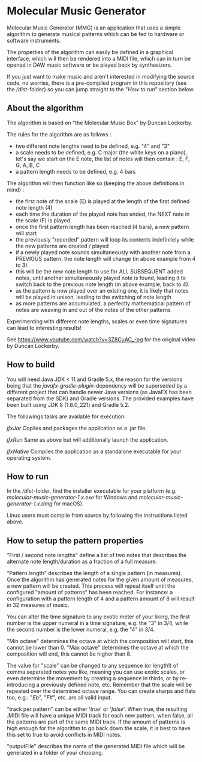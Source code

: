 Molecular Music Generator
=========================

Molecular Music Generator (MMG) is an application that uses a simple algorithm to
generate musical patterns which can be fed to hardware or software instruments.

The properties of the algorithm can easily be defined in a graphical interface, which will then be rendered
into a MIDI file, which can in turn be opened in DAW music software or be played back by synthesizers.

If you just want to make music and aren't interested in modifying the source code, no worries, there is
a pre-compiled program in this repository (see the _/dist_-folder) so you can jump straight to the
"_How to run_" section below.

About the algorithm
-------------------

The algorithm is based on "the Molecular Music Box" by Duncan Lockerby.

The rules for the algorithm are as follows :

 * two different note lengths need to be defined, e.g. "4" and "3"
 * a scale needs to be defined, e.g. C major (the white keys on a piano), let's say we start on the E note, the list of
   notes will then contain : E, F, G, A, B, C
 * a pattern length needs to be defined, e.g. 4 bars

The algorithm will then function like so (keeping the above definitions in mind) :

 * the first note of the scale (E) is played at the length of the first defined note length (4)
 * each time the duration of the played note has ended, the NEXT note in the scale (F) is played
 * once the first pattern length has been reached (4 bars), a new pattern will start
 * the previously "recorded" pattern will loop its contents indefinitely while the new patterns are created / played
 * if a newly played note sounds simultaneously with another note from a PREVIOUS pattern, the note length will
   change (in above example from 4 to 3).
 * this will be the new note length to use for ALL SUBSEQUENT added notes, until another simultaneously played
   note is found, leading it to switch back to the previous note length (in above example, back to 4).
 * as the pattern is now played over an existing one, it is likely that notes will be played in unison,
   leading to the switching of note length
 * as more patterns are accumulated, a perfectly mathematical pattern of notes are weaving in and out of
   the notes of the other patterns

Experimenting with different note lengths, scales or even time signatures can lead to interesting results!

See https://www.youtube.com/watch?v=3Z8CuAC_-bg for the original video by Duncan Lockerby.

How to build
------------

You will need Java JDK < 11 and Gradle 5.x, the reason for the versions being that the
_javafx-gradle-plugin_-dependency will be superseded by a different project that can handle newer Java
versions (as JavaFX has been separated from the SDK) and Gradle versions. The provided examples have been built using JDK 8 (1.8.0_221) and Gradle 5.2.

The followings tasks are available for execution:

_jfxJar_
Copiles and packages the application as a .jar file.

_jfxRun_
Same as above but will additionally launch the application.

_jfxNative_
Compiles the application as a standalone executable for your operating system.

How to run
----------

In the _/dist_-folder, find the installer executable for your platform (e.g. _molecular-music-generator-1.x.exe_ for Windows and _molecular-music-generator-1.x.dmg_ for macOS).

Linux users must compile from source by following the instructions listed above.

How to setup the pattern properties
-----------------------------------

"First / second note lengths" define a list of two notes that describes the alternate note length/duration as a fraction of a full measure.

"Pattern length" describes the length of a single pattern (in measures). Once the algorithm has generated notes
for the given amount of measures, a new pattern will be created. This process will repeat itself until the configured "amount of patterns" has been reached. For instance: a configuration with a pattern length of 4 and a pattern amount of 8 will result in 32 measures of music.

You can alter the time signature to any exotic meter of your liking, the first number is the upper numeral in
a time signature, e.g. the "3" in 3/4, while the second number is the lower numeral, e.g. the "4" in 3/4.

"Min octave" determines the octave at which the composition will start, this cannot be lower than 0. "Max octave" determines the octave at which the composition will end, this cannot be higher than 8.

The value for "scale" can be changed to any sequence (or length!) of comma separated notes you like, meaning you can use exotic scales, or even determine the movement by creating a sequence in thirds, or by re-introducing a previously defined note, etc. Remember that the scale will be repeated over the determined octave range. You can create sharps and flats too, e.g.: "_Eb_", "_F#_", etc. are all valid input.

"track per pattern" can be either '_true_' or '_false_'. When true, the resulting .MIDI file will have a unique MIDI track for each new pattern, when false, all the patterns are part of the same MIDI track. If the amount of patterns is high enough for the algorithm to go back down the scale, it is best to have this set to true to avoid conflicts in MIDI notes.

"outputFile" describes the name of the generated MIDI file which will be generated in a folder of your choosing.
